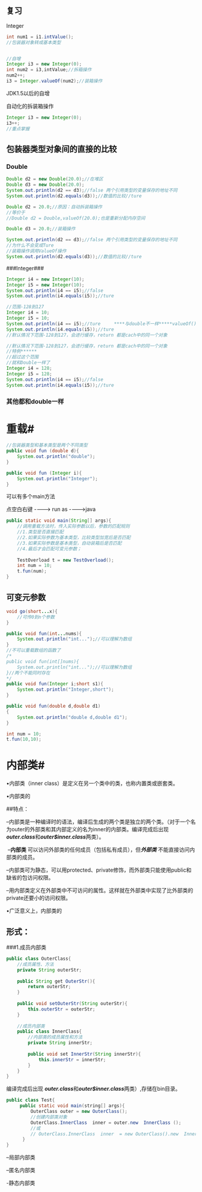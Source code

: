 ## 复习

Integer

```java
int num1 = i1.intValue();
//包装器对象转成基本类型


//自增
Integer i3 = new Integer(0);
int num2 = i3,intValue;//拆箱操作
num2++;
i3 = Integer.valueOf(num2);//装箱操作

```

JDK1.5以后的自增

自动化的拆装箱操作

```java
Integer i3 = new Integer(0);
i3++;
//重点掌握
```

## 包装器类型对象间的直接的比较

### Double



```java
Double d2 = new Double(20.0);//在堆区
Double d3 = new Double(20.0);
System.out.println(d2 == d3);//false 两个引用类型的变量保存的地址不同
System.out.println(d2.equals(d3));//数值的比较//ture
```

```java
Double d2 = 20.0;//原因：自动拆装箱操作
//等价于
//Double d2 = Double,valueOf(20.0);也是重新分配内存空间

Double d3 = 20.0;//装箱操作

System.out.println(d2 == d3);//false 两个引用类型的变量保存的地址不同
//为什么不会变成Ture
//装箱操作调用ValueOf操作
System.out.println(d2.equals(d3));//数值的比较//ture
```



###Integer###

```java
Integer i4 = new Integer(10);
Integer i5 = new Integer(10);
System.out.println(i4 == i5);//false
System.out.println(i4.equals(i5));//ture
```

```java
//范围-128到127
Integer i4 = 10;
Integer i5 = 10;
System.out.println(i4 == i5);//ture     ****与double不一样*****valueOf()不一样
System.out.println(i4.equals(i5));//ture
//默认情况下范围-128到127，会进行缓存，return 都是cach中的同一个对象
```

```java
//默认情况下范围-128到127，会进行缓存，return 都是cach中的同一个对象
//特例******
//超过这个范围
//就和Double一样了
Integer i4 = 128;
Integer i5 = 128;
System.out.println(i4 == i5);//false
System.out.println(i4.equals(i5));//ture
```

### 其他都和double一样



# 重载#



```java
//包装器类型和基本类型是两个不同类型
public void fun (double d){
    System.out.println("double");
}

public void fun (Integer i){
    System.out.println("Integer");
}
```

可以有多个main方法

点空白右键   ----> run as ---->java

```java
public static void main(String[] args){
    //调用重载方法时，传入实际参数以后，参数的匹配规则
    //1.类型是否直接匹配
    //2.如果实际参数为基本类型，比较类型加宽后是否匹配
    //3.如果实际参数是基本类型，自动装箱后是否匹配
    //4.最后才会匹配可变元参数；
    
    TestOverload t = new TestOverload();
    int num = 10;
    t.fun(num);
}
```

## 可变元参数

```java
void go(short...x){
    //可传0到n个参数
}
```

```java
public void fun(int...nums){
    System.out.println("int...");//可以理解为数组
}
//不可以重载数组的函数了
/*
public void fun(int[]nums){
    System.out.println("int...");//可以理解为数组
}//两个不能同时存在
*/
public void fun(Integer i;short s1){
    System.out.println("Integer,short");
}

public void fun(double d,double d1)
{
    System.out.println("double d,double d1"); 
}
```

```java
int num = 10;
t.fun(10,10);
```



# 内部类#

•内部类（inner class）是定义在另一个类中的类，也称内置类或嵌套类。

•内部类的 

##特点：

​	–内部类是一种编译时的语法，编译后生成的两个类是独立的两个类。（对于一个名为outer的外部类和其内部定义的名为inner的内部类。编译完成后出现 ***outer.class***和***outer$inner.class***两类）。

​	–**内部类** 可以访问外部类的任何成员（包括私有成员），但***外部类*** 不能直接访问内部类的成员。

​	–内部类可为静态，可以用protected、private修饰，而外部类只能使用public和缺省的包访问权限。

​	–用内部类定义在外部类中不可访问的属性。这样就在外部类中实现了比外部类的private还要小的访问权限。

•广泛意义上，内部类的

## 形式：

###1.成员内部类

```java
public class OuterClass{
    //成员属性、方法
    private String outerStr;
    
    public String get OuterStr(){
        return outerStr;
    }
    
    public void setOuterStr(String outerStr){
        this.outerStr = outerStr;
    }
    
    //成员内部类
    public class InnerClass{
        //内部类的成员属性和方法
        private String innerStr;
        
        public void set InnerStr(String innerStr){
            this.innerStr = innerStr;
        }
    }
}
```

编译完成后出现 ***outer.class***和***outer$inner.class***两类）,存储在bin目录。

```java
public class Test{
     public static void main(string[] args){
         OuterClass outer = new OuterClass();		
         //创建内部类对象
         OuterClass.InnerClass  inner = outer.new  InnerClass ();
         //或
         // OuterClass.InnerClass  inner  = new OuterClass().new  InnerClass ();
      }
}

```



–局部内部类

–匿名内部类

-静态内部类

































